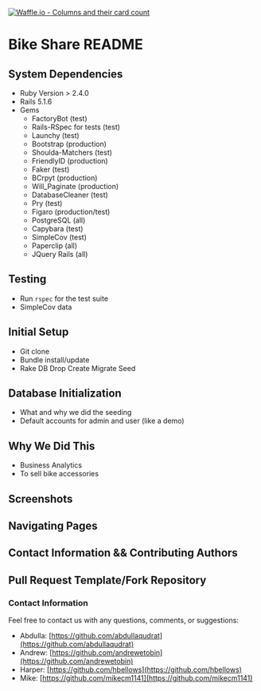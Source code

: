 [![Waffle.io - Columns and their card count](https://badge.waffle.io/mikecm1141/bike-share.svg?columns=all)](https://waffle.io/mikecm1141/bike-share)

# Bike Share README

## System Dependencies
 - Ruby Version > 2.4.0
 - Rails 5.1.6
 - Gems
   - FactoryBot (test)
   - Rails-RSpec for tests (test)
   - Launchy (test)
   - Bootstrap (production)
   - Shoulda-Matchers (test)
   - FriendlyID (production)
   - Faker (test)
   - BCrpyt (production)
   - Will_Paginate (production)
   - DatabaseCleaner (test)
   - Pry (test)
   - Figaro (production/test)
   - PostgreSQL (all)
   - Capybara (test)
   - SimpleCov (test)
   - Paperclip (all)
   - JQuery Rails (all)

## Testing
 - Run `rspec` for the test suite
 - SimpleCov data

## Initial Setup
 - Git clone
 - Bundle install/update
 - Rake DB Drop Create Migrate Seed

## Database Initialization
 - What and why we did the seeding
 - Default accounts for admin and user (like a demo)

## Why We Did This
 - Business Analytics
 - To sell bike accessories

## Screenshots

## Navigating Pages

## Contact Information && Contributing Authors

## Pull Request Template/Fork Repository

### Contact Information

Feel free to contact us with any questions, comments, or suggestions:
* Abdulla: [https://github.com/abdullaqudrat](https://github.com/abdullaqudrat)
* Andrew: [https://github.com/andrewetobin](https://github.com/andrewetobin)
* Harper: [https://github.com/hbellows](https://github.com/hbellows)
* Mike: [https://github.com/mikecm1141](https://github.com/mikecm1141)


